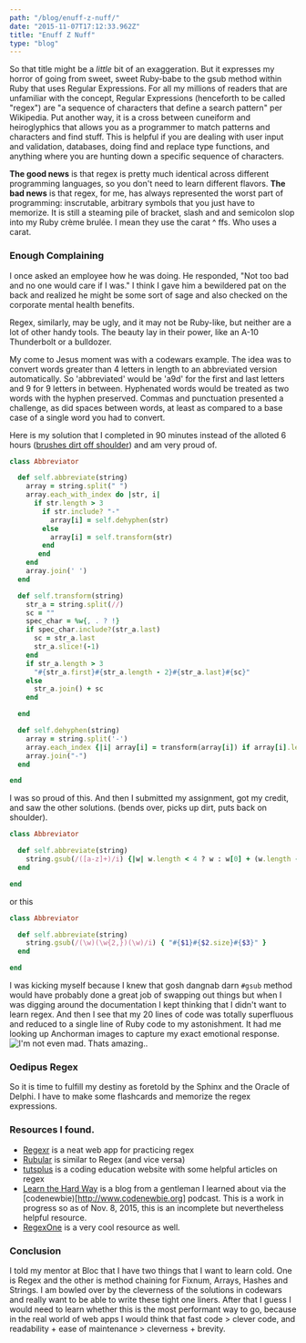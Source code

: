```yaml
---
path: "/blog/enuff-z-nuff/"
date: "2015-11-07T17:12:33.962Z"
title: "Enuff Z Nuff"
type: "blog"
---
```


So that title might be a *little* bit of an exaggeration.  But it expresses my horror of going from sweet, sweet Ruby-babe to the gsub method within Ruby that uses Regular Expressions. For all my millions of readers that are unfamiliar with the concept, Regular Expressions (henceforth to be called "regex") are "a sequence of characters that define a search pattern" per Wikipedia. Put another way, it is a cross between cuneiform and heiroglyphics that allows you as a programmer to match patterns and characters and find stuff. This is helpful if you are dealing with user input and validation, databases, doing find and replace type functions, and anything where you are hunting down a specific sequence of characters.

**The good news** is that regex is pretty much identical across different programming languages, so you don't need to learn different flavors. **The bad news** is that regex, for me, has always represented the worst part of programming: inscrutable, arbitrary symbols that you just have to memorize. It is still a steaming pile of bracket, slash and and semicolon slop into my Ruby crème brulée. I mean they use the carat ^ ffs. Who uses a carat.

### Enough Complaining
I once asked an employee how he was doing. He responded, "Not too bad and no one would care if I was." I think I gave him a bewildered pat on the back and realized he might be some sort of sage and also checked on the corporate mental health benefits.

Regex, similarly, may be ugly, and it may not be Ruby-like, but neither are a lot of other handy tools. The beauty lay in their power, like an A-10 Thunderbolt or a bulldozer.

My come to Jesus moment was with a codewars example. The idea was to convert words greater than 4 letters in length to an abbreviated version automatically. So 'abbreviated' would be 'a9d' for the first and last letters and 9 for 9 letters in between. Hyphenated words would be treated as two words with the hyphen preserved. Commas and punctuation presented a challenge, as did spaces between words, at least as compared to a base case of a single word you had to convert.

Here is my solution that I completed in 90 minutes instead of the alloted 6 hours ([brushes dirt off shoulder](https://www.youtube.com/watch?v=Oz_-VaTHpc8)) and am very proud of.

```ruby
class Abbreviator

  def self.abbreviate(string)
    array = string.split(" ")
    array.each_with_index do |str, i|
      if str.length > 3
        if str.include? "-"
          array[i] = self.dehyphen(str)
        else
          array[i] = self.transform(str)
        end
       end
    end
    array.join(' ')
  end

  def self.transform(string)
    str_a = string.split(//)
    sc = ""
    spec_char = %w{, . ? !}
    if spec_char.include?(str_a.last)
      sc = str_a.last
      str_a.slice!(-1)
    end
    if str_a.length > 3
      "#{str_a.first}#{str_a.length - 2}#{str_a.last}#{sc}"
    else
      str_a.join() + sc
    end

  end

  def self.dehyphen(string)
    array = string.split('-')
    array.each_index {|i| array[i] = transform(array[i]) if array[i].length > 3}
    array.join("-")
  end

end
```

I was so proud of this. And then I submitted my assignment, got my credit, and saw the other solutions. (bends over, picks up dirt, puts back on shoulder).

```ruby
class Abbreviator

  def self.abbreviate(string)
    string.gsub(/([a-z]+)/i) {|w| w.length < 4 ? w : w[0] + (w.length - 2).to_s + w[-1]}
  end

end
```

or this

```ruby
class Abbreviator

  def self.abbreviate(string)
    string.gsub(/(\w)(\w{2,})(\w)/i) { "#{$1}#{$2.size}#{$3}" }
  end

end
```

I was kicking myself because I knew that gosh dangnab darn ```#gsub``` method would have probably done a great job of swapping out things but when I was digging around the documentation I kept thinking that I didn't want to learn regex. And then I see that my 20 lines of code was totally superfluous and reduced to a single line of Ruby code to my astonishment. It had me looking up Anchorman images to capture my exact emotional response.
![I'm not even mad. Thats amazing.](http://e.lvme.me/l2fdwg1.jpg).

### Oedipus Regex
So it is time to fulfill my destiny as foretold by the Sphinx and the Oracle of Delphi.  I have to make some flashcards and memorize the regex expressions.

### Resources I found.
* [Regexr](http://regexr.com) is a neat web app for practicing regex
* [Rubular](http://rubular.com) is similar to Regex (and vice versa)
* [tutsplus](http://code.tutsplus.com/categories/regular-expressions) is a coding education website with some helpful articles on regex
* [Learn the Hard Way](http://regex.learncodethehardway.org/book/) is a blog from a gentleman I learned about via the [codenewbie)[http://www.codenewbie.org] podcast. This is a work in progress so as of Nov. 8, 2015, this is an incomplete but nevertheless helpful resource.
* [RegexOne](http://regexone.com) is a very cool resource as well.

### Conclusion
I told my mentor at Bloc that I have two things that I want to learn cold. One is Regex and the other is method chaining for Fixnum, Arrays, Hashes and Strings. I am bowled over by the cleverness of the solutions in codewars and really want to be able to write these tight one liners. After that I guess I would need to learn whether this is the most performant way to go, because in the real world of web apps I would think that fast code > clever code, and readability + ease of maintenance > cleverness + brevity.
